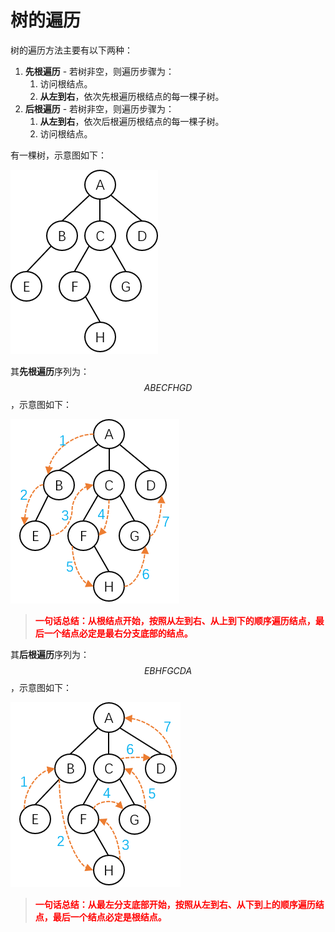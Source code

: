 # 树的遍历

树的遍历方法主要有以下两种：

1. **先根遍历** - 若树非空，则遍历步骤为：
   1. 访问根结点。
   2. **从左到右**，依次先根遍历根结点的每一棵子树。
2. **后根遍历** - 若树非空，则遍历步骤为：
   1. **从左到右**，依次后根遍历根结点的每一棵子树。
   2. 访问根结点。

有一棵树，示意图如下：

![](./images/树的遍历.png)

其**先根遍历**序列为：$$ABECFHGD$$，示意图如下：

![](./images/树的先根遍历.png)

> **<font color="red">一句话总结：从根结点开始，按照从左到右、从上到下的顺序遍历结点，最后一个结点必定是最右分支底部的结点。</font>**

其**后根遍历**序列为：$$EBHFGCDA$$，示意图如下：

![](./images/树的后根遍历.png)

> **<font color="red">一句话总结：从最左分支底部开始，按照从左到右、从下到上的顺序遍历结点，最后一个结点必定是根结点。</font>**
